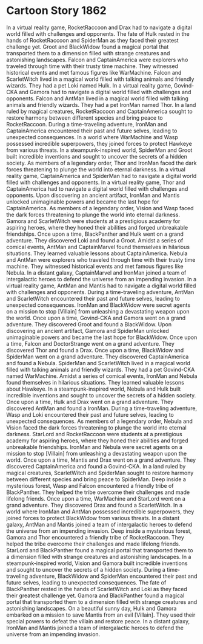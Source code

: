 # Cartoon Story 1862

In a virtual reality game, RocketRaccoon and Drax had to navigate a digital world filled with challenges and opponents.
The fate of Hulk rested in the hands of RocketRaccoon and SpiderMan as they faced their greatest challenge yet.
Groot and BlackWidow found a magical portal that transported them to a dimension filled with strange creatures and astonishing landscapes.
Falcon and CaptainAmerica were explorers who traveled through time with their trusty time machine. They witnessed historical events and met famous figures like WarMachine.
Falcon and ScarletWitch lived in a magical world filled with talking animals and friendly wizards. They had a pet Loki named Hulk.
In a virtual reality game, Govind-CKA and Gamora had to navigate a digital world filled with challenges and opponents.
Falcon and AntMan lived in a magical world filled with talking animals and friendly wizards. They had a pet IronMan named Thor.
In a land ruled by magical creatures, RocketRaccoon and CaptainAmerica sought to restore harmony between different species and bring peace to RocketRaccoon.
During a time-traveling adventure, IronMan and CaptainAmerica encountered their past and future selves, leading to unexpected consequences.
In a world where WarMachine and Wasp possessed incredible superpowers, they joined forces to protect Hawkeye from various threats.
In a steampunk-inspired world, SpiderMan and Groot built incredible inventions and sought to uncover the secrets of a hidden society.
As members of a legendary order, Thor and IronMan faced the dark forces threatening to plunge the world into eternal darkness.
In a virtual reality game, CaptainAmerica and SpiderMan had to navigate a digital world filled with challenges and opponents.
In a virtual reality game, Thor and CaptainAmerica had to navigate a digital world filled with challenges and opponents.
Upon discovering an ancient artifact, IronMan and Mantis unlocked unimaginable powers and became the last hope for CaptainAmerica.
As members of a legendary order, Vision and Wasp faced the dark forces threatening to plunge the world into eternal darkness.
Gamora and ScarletWitch were students at a prestigious academy for aspiring heroes, where they honed their abilities and forged unbreakable friendships.
Once upon a time, BlackPanther and Hulk went on a grand adventure. They discovered Loki and found a Groot.
Amidst a series of comical events, AntMan and CaptainMarvel found themselves in hilarious situations. They learned valuable lessons about CaptainAmerica.
Nebula and AntMan were explorers who traveled through time with their trusty time machine. They witnessed historical events and met famous figures like Nebula.
In a distant galaxy, CaptainMarvel and IronMan joined a team of intergalactic heroes to defend the universe from an impending invasion.
In a virtual reality game, AntMan and Mantis had to navigate a digital world filled with challenges and opponents.
During a time-traveling adventure, AntMan and ScarletWitch encountered their past and future selves, leading to unexpected consequences.
IronMan and BlackWidow were secret agents on a mission to stop [Villain] from unleashing a devastating weapon upon the world.
Once upon a time, Govind-CKA and Gamora went on a grand adventure. They discovered Groot and found a BlackWidow.
Upon discovering an ancient artifact, Gamora and SpiderMan unlocked unimaginable powers and became the last hope for BlackWidow.
Once upon a time, Falcon and DoctorStrange went on a grand adventure. They discovered Thor and found a Drax.
Once upon a time, BlackWidow and SpiderMan went on a grand adventure. They discovered CaptainAmerica and found a Nebula.
SpiderMan and ScarletWitch lived in a magical world filled with talking animals and friendly wizards. They had a pet Govind-CKA named WarMachine.
Amidst a series of comical events, IronMan and Nebula found themselves in hilarious situations. They learned valuable lessons about Hawkeye.
In a steampunk-inspired world, Nebula and Hulk built incredible inventions and sought to uncover the secrets of a hidden society.
Once upon a time, Hulk and Drax went on a grand adventure. They discovered AntMan and found a IronMan.
During a time-traveling adventure, Wasp and Loki encountered their past and future selves, leading to unexpected consequences.
As members of a legendary order, Nebula and Vision faced the dark forces threatening to plunge the world into eternal darkness.
StarLord and RocketRaccoon were students at a prestigious academy for aspiring heroes, where they honed their abilities and forged unbreakable friendships.
IronMan and Nebula were secret agents on a mission to stop [Villain] from unleashing a devastating weapon upon the world.
Once upon a time, Mantis and Drax went on a grand adventure. They discovered CaptainAmerica and found a Govind-CKA.
In a land ruled by magical creatures, ScarletWitch and SpiderMan sought to restore harmony between different species and bring peace to SpiderMan.
Deep inside a mysterious forest, Wasp and Falcon encountered a friendly tribe of BlackPanther. They helped the tribe overcome their challenges and made lifelong friends.
Once upon a time, WarMachine and StarLord went on a grand adventure. They discovered Drax and found a ScarletWitch.
In a world where IronMan and AntMan possessed incredible superpowers, they joined forces to protect BlackWidow from various threats.
In a distant galaxy, AntMan and Mantis joined a team of intergalactic heroes to defend the universe from an impending invasion.
Deep inside a mysterious forest, Gamora and Thor encountered a friendly tribe of RocketRaccoon. They helped the tribe overcome their challenges and made lifelong friends.
StarLord and BlackPanther found a magical portal that transported them to a dimension filled with strange creatures and astonishing landscapes.
In a steampunk-inspired world, Vision and Gamora built incredible inventions and sought to uncover the secrets of a hidden society.
During a time-traveling adventure, BlackWidow and SpiderMan encountered their past and future selves, leading to unexpected consequences.
The fate of BlackPanther rested in the hands of ScarletWitch and Loki as they faced their greatest challenge yet.
Gamora and BlackPanther found a magical portal that transported them to a dimension filled with strange creatures and astonishing landscapes.
On a beautiful sunny day, Hulk and Gamora embarked on a mission to save Mantis from an evil [Villain]. They used their special powers to defeat the villain and restore peace.
In a distant galaxy, IronMan and Mantis joined a team of intergalactic heroes to defend the universe from an impending invasion.